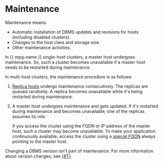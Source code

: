 # Maintenance

Maintenance means:

* Automatic installation of DBMS updates and revisions for hosts (including disabled clusters).
* Changes to the host class and storage size.
* Other maintenance activities.

In {{ mpg-name }} single-host clusters, a master host undergoes maintenance. So, such a cluster becomes unavailable if a master host needs to be restarted during maintenance.

In multi-host clusters, the maintenance procedure is as follows:

1. [Replica hosts](replication.md) undergo maintenance consecutively. The replicas are queued randomly. A replica becomes unavailable while it's being restarted during maintenance.
1. A master host undergoes maintenance and gets updated. If it's restarted during maintenance and becomes unavailable, one of the replicas assumes its role.

   If you access the cluster using the FQDN or IP address of the master host, such a cluster may become unavailable. To make your application continuously available, access the cluster using a [special FQDN](../operations/connect.md#using-fqdn-master) always pointing to the master host.

Changing a DBMS version isn't part of maintenance. For more information about version changes, see [{#T}](../operations/cluster-version-update.md).
